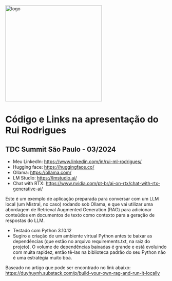 <img src="https://github.com/ruirodri/exampleRAG/assets/19194931/6269fd44-38f3-4321-a87a-ee04e8c984f2" alt="logo" width="300"/>

# Código e Links na apresentação do Rui Rodrigues
## TDC Summit São Paulo - 03/2024

- Meu LinkedIn: https://www.linkedin.com/in/rui-ml-rodrigues/
- Hugging face: https://huggingface.co/
- Ollama: https://ollama.com/
- LM Studio: https://lmstudio.ai/
- Chat with RTX: https://www.nvidia.com/pt-br/ai-on-rtx/chat-with-rtx-generative-ai/ 

Este é um exemplo de aplicação preparada para conversar com um LLM local (um Mistral, no caso) rodando sob Ollama, e que vai utilizar uma abordagem de Retrieval Augmented Generation (RAG) para adicionar conteúdos em documentos de texto como contexto para a geração de respostas do LLM.

- Testado com Python 3.10.12
- Sugiro a criação de um ambiente virtual Python antes te baixar as dependências (que estão no arquivo requirements.txt, na raiz do projeto). O volume de dependências baixadas é grande e está evoluindo com muita rapidez, então tê-las na biblioteca padrão do seu Python não é uma estratégia muito boa.

Baseado no artigo que pode ser encontrado no link abaixo:<br />
https://duyhuynh.substack.com/p/build-your-own-rag-and-run-it-locally
